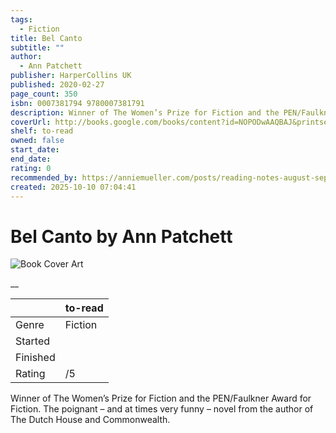 ```yaml
---
tags:
  - Fiction
title: Bel Canto
subtitle: ""
author:
  - Ann Patchett
publisher: HarperCollins UK
published: 2020-02-27
page_count: 350
isbn: 0007381794 9780007381791
description: Winner of The Women’s Prize for Fiction and the PEN/Faulkner Award for Fiction. The poignant – and at times very funny – novel from the author of The Dutch House and Commonwealth.
coverUrl: http://books.google.com/books/content?id=NOPODwAAQBAJ&printsec=frontcover&img=1&zoom=1&source=gbs_api
shelf: to-read
owned: false
start_date:
end_date:
rating: 0
recommended_by: https://anniemueller.com/posts/reading-notes-august-september
created: 2025-10-10 07:04:41
---
```


# Bel Canto by Ann Patchett

![Book Cover Art](http://books.google.com/books/content?id=NOPODwAAQBAJ&printsec=frontcover&img=1&zoom=1&source=gbs_api)

__

| &nbsp; | to-read | 
| --- | --- |
| Genre | Fiction |
| Started |  |
| Finished |  |
| Rating | /5 |

Winner of The Women’s Prize for Fiction and the PEN/Faulkner Award for Fiction. The poignant – and at times very funny – novel from the author of The Dutch House and Commonwealth.
